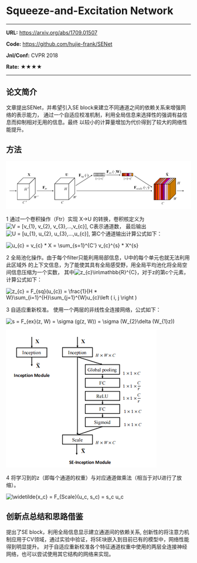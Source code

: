# Squeeze-and-Excitation Network

---

**URL:** https://arxiv.org/abs/1709.01507

**Code:** https://github.com/hujie-frank/SENet

**Jnl/Conf:** CVPR 2018

**Rate:** ★★★★

---

## 论文简介

文章提出SENet，并希望引入SE block来建立不同通道之间的依赖关系来增强网络的表示能力，
通过一个自适应校准机制，利用全局信息来选择性的强调有益信息而抑制相对无用的信息。最终
以较小的计算量增加为代价得到了较大的网络性能提升。

## 方法
![1](/images/WSnieming/20210906.1.png)

1 通过一个卷积操作（Ftr）实现 X->U 的转换，卷积核定义为<img src="https://latex.codecogs.com/svg.image?V&space;=&space;[v_{1},&space;v_{2},&space;v_{3},...,v_{c}]" title="V = [v_{1}, v_{2}, v_{3},...,v_{c}]" />, C表示通道数， 最后输出<img src="https://latex.codecogs.com/svg.image?U&space;=&space;[u_{1},&space;u_{2},&space;u_{3},...,u_{c}]" title="U = [u_{1}, u_{2}, u_{3},...,u_{c}]" />, 第C个通道输出计算公式如下：

<img src="https://latex.codecogs.com/svg.image?u_{c}&space;=&space;v_{c}&space;&space;*&space;X&space;=&space;\sum_{s=1}^{C'}&space;v_{c}^{s}&space;*&space;X^{s}" title="u_{c} = v_{c} * X = \sum_{s=1}^{C'} v_{c}^{s} * X^{s}" />

2 全局池化操作。由于每个filter只能利用局部信息，U中的每个单元也就无法利用此区域外
的上下文信息，为了能使其具有全局感受野，用全局平均池化将全局空间信息压缩为一个实数，
其中<img src="https://latex.codecogs.com/svg.image?z_{c}\in\mathbb{R}^{C}" title="z_{c}\in\mathbb{R}^{C}" />，对于z的第c个元素，计算公式如下：

<img src="https://latex.codecogs.com/svg.image?z_{c}&space;=&space;F_{sq}(u_{c})&space;=&space;\frac{1}{H&space;*&space;W}\sum_{i=1}^{H}\sum_{j=1}^{W}u_{c}\left&space;(&space;i,&space;j&space;\right&space;)" title="z_{c} = F_{sq}(u_{c}) = \frac{1}{H * W}\sum_{i=1}^{H}\sum_{j=1}^{W}u_{c}\left ( i, j \right )" />


3 自适应重新校准。 使用一个两层的非线性全连接网络，公式如下：

<img src="https://latex.codecogs.com/svg.image?s&space;=&space;F_{ex}(z,&space;W)&space;=&space;\sigma&space;(g(z,&space;W))&space;=&space;\sigma&space;(W_{2}\delta&space;(W_{1}z))" title="s = F_{ex}(z, W) = \sigma (g(z, W)) = \sigma (W_{2}\delta (W_{1}z))" />

![1](/images/WSnieming/20210906.2.png)

4 将学习到的z（即每个通道的权重）与对应通道做乘法（相当于对U进行了放缩）。

<img src="https://latex.codecogs.com/svg.image?\widetilde{x_c}&space;=&space;F_{Scale}(u_c,&space;s_c)&space;=&space;s_c&space;u_c" title="\widetilde{x_c} = F_{Scale}(u_c, s_c) = s_c u_c" />

## 创新点总结和思路借鉴

提出了SE block，利用全局信息显示建立通道间的依赖关系, 创新性的将注意力机制应用于CV领域，通过实验中验证，将SE块嵌入到目前已有的模型中，网络性能得到明显提升。
对于自适应重新校准各个特征通道权重中使用的两层全连接神经网络，也可以尝试使用其它结构的网络来实现。
